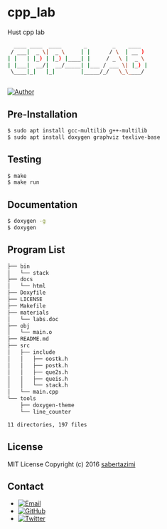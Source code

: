 # cpp_lab

Hust cpp lab

```sh
  ____ ____  ____       _        _    ____  
 / ___|  _ \|  _ \     | |      / \  | __ ) 
| |   | |_) | |_) |____| |     / _ \ |  _ \ 
| |___|  __/|  __/_____| |___ / ___ \| |_) |
 \____|_|   |_|        |_____/_/   \_\____/ 
                                            
```

[![Author](https://img.shields.io/badge/author-sabertazimi-lightgrey.svg)](https://github.com/sabertazimi)

## Pre-Installation

```sh
$ sudo apt install gcc-multilib g++-multilib
$ sudo apt install doxygen graphviz texlive-base
```

## Testing

```sh
$ make
$ make run
```

## Documentation

```sh
$ doxygen -g
$ doxygen
```

## Program List

```sh
├── bin
│   └── stack
├── docs
│   └── html
├── Doxyfile
├── LICENSE
├── Makefile
├── materials
│   └── labs.doc
├── obj
│   └── main.o
├── README.md
├── src
│   ├── include
│   │   ├── oostk.h
│   │   ├── postk.h
│   │   ├── que2s.h
│   │   ├── queis.h
│   │   └── stack.h
│   └── main.cpp
└── tools
    ├── doxygen-theme
    └── line_counter

11 directories, 197 files
```

## License

MIT License Copyright (c) 2016 [sabertazimi](https://github.com/sabertazimi)

## Contact

-   [![Email](https://img.shields.io/badge/mailto-sabertazimi-brightgreen.svg?style=flat-square)](mailto:sabertazimi@gmail.com)
-   [![GitHub](https://img.shields.io/badge/contact-github-000000.svg?style=flat-square)](https://github.com/sabertazimi)
-   [![Twitter](https://img.shields.io/badge/contact-twitter-blue.svg?style=flat-square)](https://twitter.com/sabertazimi)


